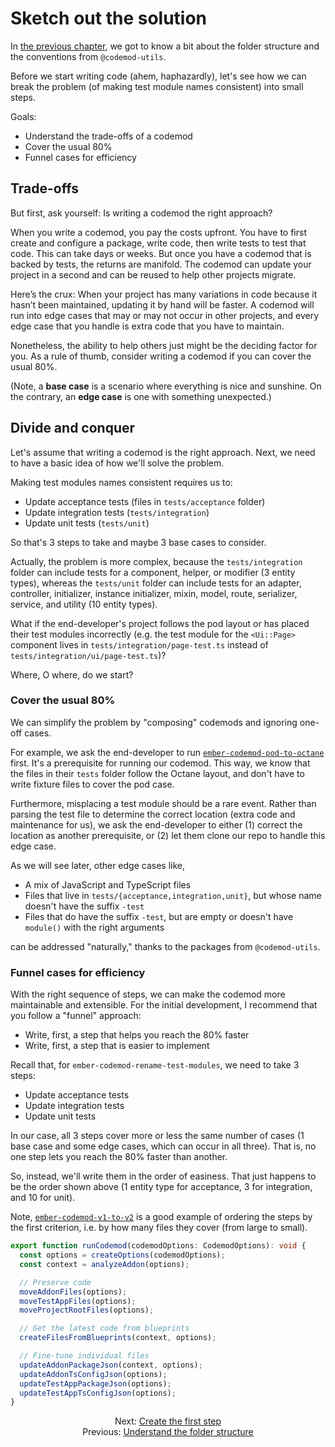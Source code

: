 # Sketch out the solution

In [the previous chapter](./02-understand-the-folder-structure.md), we got to know a bit about the folder structure and the conventions from `@codemod-utils`.

Before we start writing code (ahem, haphazardly), let's see how we can break the problem (of making test module names consistent) into small steps.

Goals:

- Understand the trade-offs of a codemod
- Cover the usual 80%
- Funnel cases for efficiency


## Trade-offs

But first, ask yourself: Is writing a codemod the right approach?

When you write a codemod, you pay the costs upfront. You have to first create and configure a package, write code, then write tests to test that code. This can take days or weeks. But once you have a codemod that is backed by tests, the returns are manifold. The codemod can update your project in a second and can be reused to help other projects migrate.

Here’s the crux: When your project has many variations in code because it hasn’t been maintained, updating it by hand will be faster. A codemod will run into edge cases that may or may not occur in other projects, and every edge case that you handle is extra code that you have to maintain.

Nonetheless, the ability to help others just might be the deciding factor for you. As a rule of thumb, consider writing a codemod if you can cover the usual 80%.

(Note, a **base case** is a scenario where everything is nice and sunshine. On the contrary, an **edge case** is one with something unexpected.)


## Divide and conquer

Let's assume that writing a codemod is the right approach. Next, we need to have a basic idea of how we'll solve the problem.

Making test modules names consistent requires us to:

- Update acceptance tests (files in `tests/acceptance` folder)
- Update integration tests (`tests/integration`)
- Update unit tests (`tests/unit`)

So that's 3 steps to take and maybe 3 base cases to consider.

Actually, the problem is more complex, because the `tests/integration` folder can include tests for a component, helper, or modifier (3 entity types), whereas the `tests/unit` folder can include tests for an adapter, controller, initializer, instance initializer, mixin, model, route, serializer, service, and utility (10 entity types).

What if the end-developer's project follows the pod layout or has placed their test modules incorrectly (e.g. the test module for the `<Ui::Page>` component lives in `tests/integration/page-test.ts` instead of `tests/integration/ui/page-test.ts`)?

Where, O where, do we start?


### Cover the usual 80%

We can simplify the problem by "composing" codemods and ignoring one-off cases.

For example, we ask the end-developer to run [`ember-codemod-pod-to-octane`](https://github.com/ijlee2/ember-codemod-pod-to-octane) first. It's a prerequisite for running our codemod. This way, we know that the files in their `tests` folder follow the Octane layout, and don't have to write fixture files to cover the pod case.

Furthermore, misplacing a test module should be a rare event. Rather than parsing the test file to determine the correct location (extra code and maintenance for us), we ask the end-developer to either (1) correct the location as another prerequisite, or (2) let them clone our repo to handle this edge case.

As we will see later, other edge cases like,

- A mix of JavaScript and TypeScript files
- Files that live in `tests/{acceptance,integration,unit}`, but whose name doesn't have the suffix `-test`
- Files that do have the suffix `-test`, but are empty or doesn't have `module()` with the right arguments

can be addressed "naturally," thanks to the packages from `@codemod-utils`.


### Funnel cases for efficiency

With the right sequence of steps, we can make the codemod more maintainable and extensible. For the initial development, I recommend that you follow a "funnel" approach:

- Write, first, a step that helps you reach the 80% faster
- Write, first, a step that is easier to implement

Recall that, for `ember-codemod-rename-test-modules`, we need to take 3 steps:

- Update acceptance tests
- Update integration tests
- Update unit tests

In our case, all 3 steps cover more or less the same number of cases (1 base case and some edge cases, which can occur in all three). That is, no one step lets you reach the 80% faster than another.

So, instead, we'll write them in the order of easiness. That just happens to be the order shown above (1 entity type for acceptance, 3 for integration, and 10 for unit).

Note, [`ember-codemod-v1-to-v2`](https://github.com/ijlee2/ember-codemod-v1-to-v2) is a good example of ordering the steps by the first criterion, i.e. by how many files they cover (from large to small).

```ts
export function runCodemod(codemodOptions: CodemodOptions): void {
  const options = createOptions(codemodOptions);
  const context = analyzeAddon(options);

  // Preserve code
  moveAddonFiles(options);
  moveTestAppFiles(options);
  moveProjectRootFiles(options);

  // Get the latest code from blueprints
  createFilesFromBlueprints(context, options);

  // Fine-tune individual files
  updateAddonPackageJson(context, options);
  updateAddonTsConfigJson(options);
  updateTestAppPackageJson(options);
  updateTestAppTsConfigJson(options);
}
```


<div align="center">
  <div>
    Next: <a href="./04-create-the-first-step.md">Create the first step</a>
  </div>
  <div>
    Previous: <a href="./02-understand-the-folder-structure.md">Understand the folder structure</a>
  </div>
</div>
